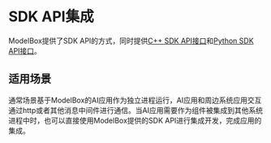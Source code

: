 # SDK API集成

ModelBox提供了SDK API的方式，同时提供[C++ SDK API接口](c++.md)和[Python SDK API接口](python.md)。

## 适用场景

通常场景基于ModelBox的AI应用作为独立进程运行，AI应用和周边系统应用交互通过http或者其他消息中间件进行通信。当AI应用需要作为组件被集成到其他系统进程中时，也可以直接使用ModelBox提供的SDK API进行集成开发，完成应用的集成。
